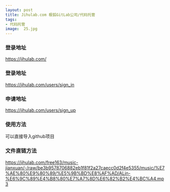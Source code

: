 ```yaml
---
layout: post
title: Jihulab.com 极狐GitLab公司/代码托管
tags:
- 代码托管
image:  25.jpg
---
```



### 登录地址<br>
https://jihulab.com/

### 登录地址
https://jihulab.com/users/sign_in

### 申请地址
https://jihulab.com/users/sign_up

### 使用方法
可以直接导入github项目

### 文件直链方法
https://jihulab.com/free163/music-jianxuan/-/raw/be3b9578706882eb1f81f2a27caecc0d2f4e5355/music/%E7%AE%80%E9%80%89/%E5%9B%BD%E8%AF%AD/ALin-%E6%9C%89%E4%B8%80%E7%A7%8D%E6%82%B2%E4%BC%A4.mp3